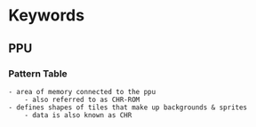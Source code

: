 # Keywords

## PPU

### Pattern Table
    - area of memory connected to the ppu
        - also referred to as CHR-ROM 
    - defines shapes of tiles that make up backgrounds & sprites
        - data is also known as CHR
    